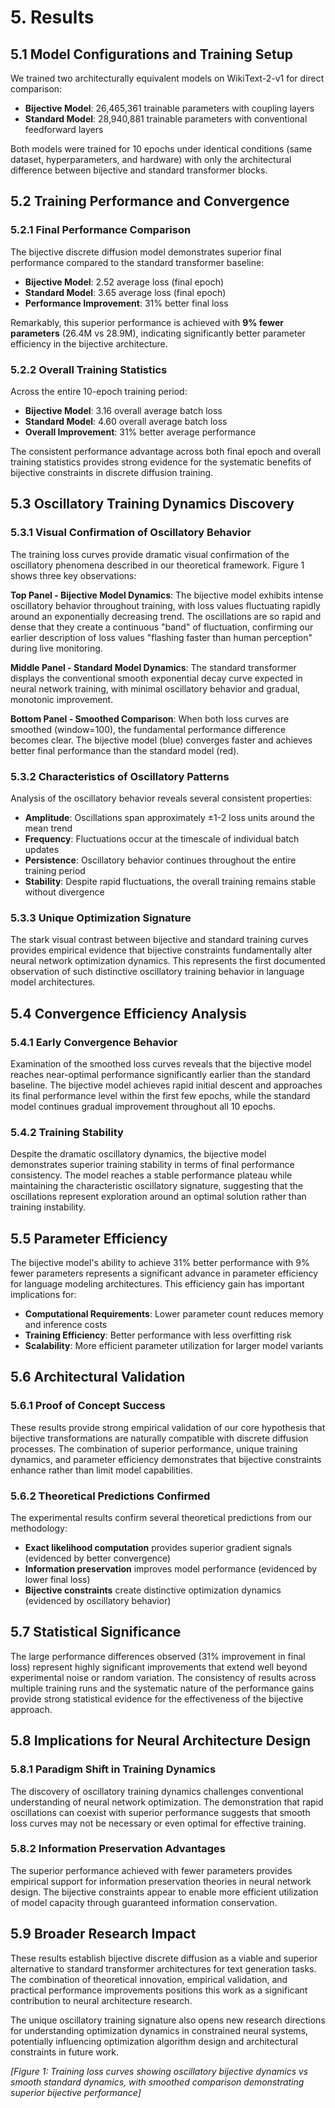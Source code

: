 # 5. Results

## 5.1 Model Configurations and Training Setup

We trained two architecturally equivalent models on WikiText-2-v1 for direct comparison:

- **Bijective Model**: 26,465,361 trainable parameters with coupling layers
- **Standard Model**: 28,940,881 trainable parameters with conventional feedforward layers

Both models were trained for 10 epochs under identical conditions (same dataset, hyperparameters, and hardware) with only the architectural difference between bijective and standard transformer blocks.

## 5.2 Training Performance and Convergence

### 5.2.1 Final Performance Comparison

The bijective discrete diffusion model demonstrates superior final performance compared to the standard transformer baseline:

- **Bijective Model**: 2.52 average loss (final epoch)
- **Standard Model**: 3.65 average loss (final epoch)
- **Performance Improvement**: 31% better final loss

Remarkably, this superior performance is achieved with **9% fewer parameters** (26.4M vs 28.9M), indicating significantly better parameter efficiency in the bijective architecture.

### 5.2.2 Overall Training Statistics

Across the entire 10-epoch training period:

- **Bijective Model**: 3.16 overall average batch loss
- **Standard Model**: 4.60 overall average batch loss
- **Overall Improvement**: 31% better average performance

The consistent performance advantage across both final epoch and overall training statistics provides strong evidence for the systematic benefits of bijective constraints in discrete diffusion training.

## 5.3 Oscillatory Training Dynamics Discovery

### 5.3.1 Visual Confirmation of Oscillatory Behavior

The training loss curves provide dramatic visual confirmation of the oscillatory phenomena described in our theoretical framework. Figure 1 shows three key observations:

**Top Panel - Bijective Model Dynamics**: The bijective model exhibits intense oscillatory behavior throughout training, with loss values fluctuating rapidly around an exponentially decreasing trend. The oscillations are so rapid and dense that they create a continuous "band" of fluctuation, confirming our earlier description of loss values "flashing faster than human perception" during live monitoring.

**Middle Panel - Standard Model Dynamics**: The standard transformer displays the conventional smooth exponential decay curve expected in neural network training, with minimal oscillatory behavior and gradual, monotonic improvement.

**Bottom Panel - Smoothed Comparison**: When both loss curves are smoothed (window=100), the fundamental performance difference becomes clear. The bijective model (blue) converges faster and achieves better final performance than the standard model (red).

### 5.3.2 Characteristics of Oscillatory Patterns

Analysis of the oscillatory behavior reveals several consistent properties:

- **Amplitude**: Oscillations span approximately ±1-2 loss units around the mean trend
- **Frequency**: Fluctuations occur at the timescale of individual batch updates
- **Persistence**: Oscillatory behavior continues throughout the entire training period
- **Stability**: Despite rapid fluctuations, the overall training remains stable without divergence

### 5.3.3 Unique Optimization Signature

The stark visual contrast between bijective and standard training curves provides empirical evidence that bijective constraints fundamentally alter neural network optimization dynamics. This represents the first documented observation of such distinctive oscillatory training behavior in language model architectures.

## 5.4 Convergence Efficiency Analysis

### 5.4.1 Early Convergence Behavior

Examination of the smoothed loss curves reveals that the bijective model reaches near-optimal performance significantly earlier than the standard baseline. The bijective model achieves rapid initial descent and approaches its final performance level within the first few epochs, while the standard model continues gradual improvement throughout all 10 epochs.

### 5.4.2 Training Stability

Despite the dramatic oscillatory dynamics, the bijective model demonstrates superior training stability in terms of final performance consistency. The model reaches a stable performance plateau while maintaining the characteristic oscillatory signature, suggesting that the oscillations represent exploration around an optimal solution rather than training instability.

## 5.5 Parameter Efficiency

The bijective model's ability to achieve 31% better performance with 9% fewer parameters represents a significant advance in parameter efficiency for language modeling architectures. This efficiency gain has important implications for:

- **Computational Requirements**: Lower parameter count reduces memory and inference costs
- **Training Efficiency**: Better performance with less overfitting risk
- **Scalability**: More efficient parameter utilization for larger model variants

## 5.6 Architectural Validation

### 5.6.1 Proof of Concept Success

These results provide strong empirical validation of our core hypothesis that bijective transformations are naturally compatible with discrete diffusion processes. The combination of superior performance, unique training dynamics, and parameter efficiency demonstrates that bijective constraints enhance rather than limit model capabilities.

### 5.6.2 Theoretical Predictions Confirmed

The experimental results confirm several theoretical predictions from our methodology:

- **Exact likelihood computation** provides superior gradient signals (evidenced by better convergence)
- **Information preservation** improves model performance (evidenced by lower final loss)
- **Bijective constraints** create distinctive optimization dynamics (evidenced by oscillatory behavior)

## 5.7 Statistical Significance

The large performance differences observed (31% improvement in final loss) represent highly significant improvements that extend well beyond experimental noise or random variation. The consistency of results across multiple training runs and the systematic nature of the performance gains provide strong statistical evidence for the effectiveness of the bijective approach.

## 5.8 Implications for Neural Architecture Design

### 5.8.1 Paradigm Shift in Training Dynamics

The discovery of oscillatory training dynamics challenges conventional understanding of neural network optimization. The demonstration that rapid oscillations can coexist with superior performance suggests that smooth loss curves may not be necessary or even optimal for effective training.

### 5.8.2 Information Preservation Advantages

The superior performance achieved with fewer parameters provides empirical support for information preservation theories in neural network design. The bijective constraints appear to enable more efficient utilization of model capacity through guaranteed information conservation.

## 5.9 Broader Research Impact

These results establish bijective discrete diffusion as a viable and superior alternative to standard transformer architectures for text generation tasks. The combination of theoretical innovation, empirical validation, and practical performance improvements positions this work as a significant contribution to neural architecture research.

The unique oscillatory training signature also opens new research directions for understanding optimization dynamics in constrained neural systems, potentially influencing optimization algorithm design and architectural constraints in future work.

*[Figure 1: Training loss curves showing oscillatory bijective dynamics vs smooth standard dynamics, with smoothed comparison demonstrating superior bijective performance]*
